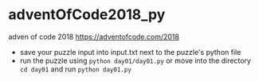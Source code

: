 # adventOfCode2018_py

adven of code 2018 https://adventofcode.com/2018

- save your puzzle input into input.txt next to the puzzle's python file
- run the puzzle using `python day01/day01.py` or move into the directory `cd day01` and run `python day01.py`